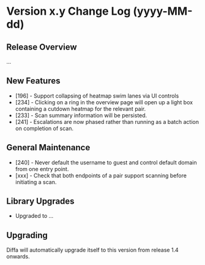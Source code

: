 # Version x.y Change Log (yyyy-MM-dd)

## Release Overview

...

## New Features

* [196] - Support collapsing of heatmap swim lanes via UI controls
* [234] - Clicking on a ring in the overview page will open up a light box containing a cutdown heatmap for the relevant pair.
* [233] - Scan summary information will be persisted.
* [241] - Escalations are now phased rather than running as a batch action on completion of scan.

## General Maintenance

* [240] - Never default the username to guest and control default domain from one entry point.
* [xxx] - Check that both endpoints of a pair support scanning before initiating a scan.

## Library Upgrades

* Upgraded to ...

## Upgrading

Diffa will automatically upgrade itself to this version from release 1.4 onwards.
